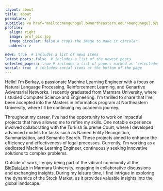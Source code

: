 ```yaml
---
layout: about
title: about
permalink: /
subtitle: <a href='mailto:mengunogul.b@northeastern.edu'>mengunogul.b@northeastern.edu</a> #<a href='berkay.mengunogul@gmail.com'>berkay.mengunogul@gmail.com</a> 
profile:
  align: right
  image: prof_pic.jpg
  image_circular: false # crops the image to make it circular
  address: >

news: true  # includes a list of news items
latest_posts: false  # includes a list of the newest posts
selected_papers: true # includes a list of papers marked as "selected={true}"
social: true  # includes social icons at the bottom of the page
---
```


Hello! I'm Berkay, a passionate Machine Learning Engineer with a focus on Natural Language Processing, Reinforcement Learning, and Genartive Adversarial Networks. I recently graduated from Marmara University, where I studied Computer Science and Engineering. I'm thrilled to share that I've been accepted into the Masters in Informatics program at Northeastern University, where I'll be continuing my academic journey.

Throughout my career, I've had the opportunity to work on impactful projects that have allowed me to refine my skills. One notable experience involved collaborating with the Turkish Supreme Court, where I developed advanced models for tasks such as Named Entity Recognition, Summarization, and Semantic Search. These projects aimed to enhance the efficiency and effectiveness of legal processes. Currently, I'm working as a dedicated Machine Learning Engineer, continuously seeking innovative solutions to complex problems. 

Outside of work, I enjoy being part of the vibrant community at the [BigDataLab](https://bigdatatextanalytics.org/people/) in Marmara University, engaging in collaborative discussions and exchanging insights. During my leisure time, I find intrigue in exploring the dynamics of the Stock Market, as it provides valuable insights into the global landscape.
